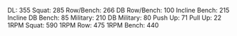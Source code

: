 DL: 355
 Squat: 285
 Row/Bench: 266
 DB Row/Bench: 100
 Incline Bench: 215
 Incline DB Bench: 85
 Military: 210
 DB Military: 80
 Push Up: 71
 Pull Up: 22
 1RPM Squat: 590
 1RPM Row: 475
 1RPM Bench: 440
